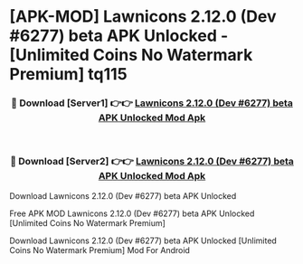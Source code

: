 # [APK-MOD] Lawnicons 2.12.0 (Dev #6277) beta APK Unlocked - [Unlimited Coins No Watermark Premium] tq115



<div align="center">
<h3>🔴 Download [Server1] 👉👉 <a href="https://momento.my/?title=Lawnicons_2.12.0_(Dev_#6277)_beta_APK_Unlocked">Lawnicons 2.12.0 (Dev #6277) beta APK Unlocked Mod Apk</a></h3><br>

<h3>🔴 Download [Server2] 👉👉 <a href="https://momento.my/?title=Lawnicons_2.12.0_(Dev_#6277)_beta_APK_Unlocked">Lawnicons 2.12.0 (Dev #6277) beta APK Unlocked Mod Apk</a></h3>
</div>



Download Lawnicons 2.12.0 (Dev #6277) beta APK Unlocked 

Free APK MOD Lawnicons 2.12.0 (Dev #6277) beta APK Unlocked [Unlimited Coins No Watermark Premium]

Download Lawnicons 2.12.0 (Dev #6277) beta APK Unlocked [Unlimited Coins No Watermark Premium] Mod For Android
